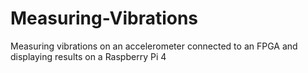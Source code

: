 # Measuring-Vibrations
Measuring vibrations on an accelerometer connected to an FPGA and displaying results on a Raspberry Pi 4
